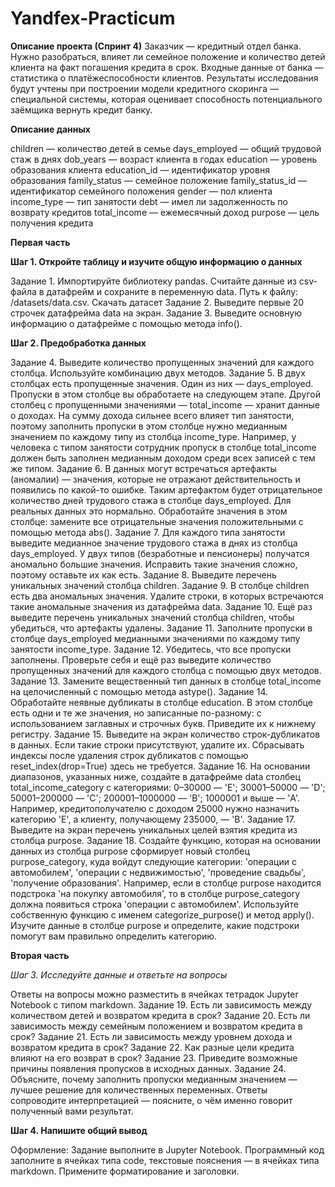 # Yandfex-Practicum
**Описание проекта (Спринт 4)**
Заказчик — кредитный отдел банка. Нужно разобраться, влияет ли семейное положение и количество детей клиента на факт погашения кредита в срок. Входные данные от банка — статистика о платёжеспособности клиентов.
Результаты исследования будут учтены при построении модели кредитного скоринга — специальной системы, которая оценивает способность потенциального заёмщика вернуть кредит банку.

**Описание данных**

children — количество детей в семье
days_employed — общий трудовой стаж в днях
dob_years — возраст клиента в годах
education — уровень образования клиента
education_id — идентификатор уровня образования
family_status — семейное положение
family_status_id — идентификатор семейного положения
gender — пол клиента
income_type — тип занятости
debt — имел ли задолженность по возврату кредитов
total_income — ежемесячный доход
purpose — цель получения кредита

**Первая часть**

**Шаг 1. Откройте таблицу и изучите общую информацию о данных**

Задание 1. Импортируйте библиотеку pandas. Считайте данные из csv-файла в датафрейм и сохраните в переменную data. Путь к файлу: /datasets/data.csv. Скачать датасет
Задание 2. Выведите первые 20 строчек датафрейма data на экран.
Задание 3. Выведите основную информацию о датафрейме с помощью метода info(). 

**Шаг 2. Предобработка данных**

Задание 4. Выведите количество пропущенных значений для каждого столбца. Используйте комбинацию двух методов.
Задание 5. В двух столбцах есть пропущенные значения. Один из них — days_employed. Пропуски в этом столбце вы обработаете на следующем этапе. Другой столбец с пропущенными значениями — total_income — хранит данные о доходах. На сумму дохода сильнее всего влияет тип занятости, поэтому заполнить пропуски в этом столбце нужно медианным значением по каждому типу из столбца income_type. Например, у человека с типом занятости сотрудник пропуск в столбце total_income должен быть заполнен медианным доходом среди всех записей с тем же типом. 
Задание 6. В данных могут встречаться артефакты (аномалии) — значения, которые не отражают действительность и появились по какой-то ошибке. Таким артефактом будет отрицательное количество дней трудового стажа в столбце days_employed. Для реальных данных это нормально. Обработайте значения в этом столбце: замените все отрицательные значения положительными с помощью метода abs().
Задание 7. Для каждого типа занятости выведите медианное значение трудового стажа в днях из столбца days_employed. У двух типов (безработные и пенсионеры) получатся аномально большие значения. Исправить такие значения сложно, поэтому оставьте их как есть.
Задание 8. Выведите перечень уникальных значений столбца children.
Задание 9. В столбце children есть два аномальных значения. Удалите строки, в которых встречаются такие аномальные значения из датафрейма data.
Задание 10. Ещё раз выведите перечень уникальных значений столбца children, чтобы убедиться, что артефакты удалены.
Задание 11. Заполните пропуски в столбце days_employed медианными значениями по каждому типу занятости income_type. 
Задание 12.  Убедитесь, что все пропуски заполнены. Проверьте себя и ещё раз выведите количество пропущенных значений для каждого столбца с помощью двух методов.
Задание 13. Замените вещественный тип данных в столбце total_income на целочисленный с помощью метода astype().
Задание 14. Обработайте неявные дубликаты в столбце education. В этом столбце есть одни и те же значения, но записанные по-разному: с использованием заглавных и строчных букв. Приведите их к нижнему регистру.
Задание 15. Выведите на экран количество строк-дубликатов в данных. Если такие строки присутствуют, удалите их. Сбрасывать индексы после удаления строк дубликатов с помощью reset_index(drop=True) здесь не требуется.
Задание 16. На основании диапазонов, указанных ниже, создайте в датафрейме data столбец total_income_category с категориями:
0–30000 — 'E';
30001–50000 — 'D';
50001–200000 — 'C';
200001–1000000 — 'B';
1000001 и выше — 'A'.
Например, кредитополучателю с доходом 25000 нужно назначить категорию 'E', а клиенту, получающему 235000, — 'B'.
Задание 17. Выведите на экран перечень уникальных целей взятия кредита из столбца purpose.
Задание 18. Создайте функцию, которая на основании данных из столбца purpose сформирует новый столбец purpose_category, куда войдут следующие категории:
'операции с автомобилем',
'операции с недвижимостью',
'проведение свадьбы',
'получение образования'.
Например, если в столбце purpose находится подстрока 'на покупку автомобиля', то в столбце purpose_category должна появиться строка 'операции с автомобилем'.
Используйте собственную функцию с именем categorize_purpose() и метод apply(). Изучите данные в столбце purpose и определите, какие подстроки помогут вам правильно определить категорию.

**Вторая часть**

*Шаг 3. Исследуйте данные и ответьте на вопросы*

Ответы на вопросы можно разместить в ячейках тетрадок Jupyter Notebook с типом markdown.
Задание 19. Есть ли зависимость между количеством детей и возвратом кредита в срок?
Задание 20. Есть ли зависимость между семейным положением и возвратом кредита в срок?
Задание 21. Есть ли зависимость между уровнем дохода и возвратом кредита в срок?
Задание 22. Как разные цели кредита влияют на его возврат в срок?
Задание 23. Приведите возможные причины появления пропусков в исходных данных.
Задание 24. Объясните, почему заполнить пропуски медианным значением — лучшее решение для количественных переменных.
Ответы сопроводите интерпретацией — поясните, о чём именно говорит полученный вами результат.

**Шаг 4. Напишите общий вывод**

Оформление: Задание выполните в Jupyter Notebook. Программный код заполните в ячейках типа code, текстовые пояснения — в ячейках типа markdown. Примените форматирование и заголовки.
